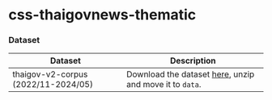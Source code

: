 # css-thaigovnews-thematic

### Dataset
| Dataset | Description |
| ----- |  ---- |
| thaigov-v2-corpus (2022/11-2024/05)  | Download the dataset [here](https://drive.google.com/file/d/1fIqR5OBE7UfNQzR9o3dyNUY7ZLw2y1N3/view?usp=sharing), unzip and move it to `data`.|
